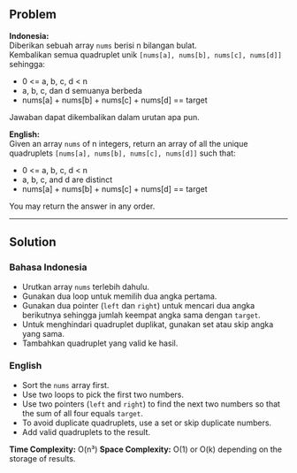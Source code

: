 ## Problem

**Indonesia:**  
Diberikan sebuah array `nums` berisi n bilangan bulat.  
Kembalikan semua quadruplet unik `[nums[a], nums[b], nums[c], nums[d]]` sehingga:
- 0 <= a, b, c, d < n
- a, b, c, dan d semuanya berbeda
- nums[a] + nums[b] + nums[c] + nums[d] == target

Jawaban dapat dikembalikan dalam urutan apa pun.

**English:**  
Given an array `nums` of n integers, return an array of all the unique quadruplets `[nums[a], nums[b], nums[c], nums[d]]` such that:
- 0 <= a, b, c, d < n
- a, b, c, and d are distinct
- nums[a] + nums[b] + nums[c] + nums[d] == target

You may return the answer in any order.

---

## Solution

### Bahasa Indonesia

- Urutkan array `nums` terlebih dahulu.
- Gunakan dua loop untuk memilih dua angka pertama.
- Gunakan dua pointer (`left` dan `right`) untuk mencari dua angka berikutnya sehingga jumlah keempat angka sama dengan `target`.
- Untuk menghindari quadruplet duplikat, gunakan set atau skip angka yang sama.
- Tambahkan quadruplet yang valid ke hasil.

### English

- Sort the `nums` array first.
- Use two loops to pick the first two numbers.
- Use two pointers (`left` and `right`) to find the next two numbers so that the sum of all four equals `target`.
- To avoid duplicate quadruplets, use a set or skip duplicate numbers.
- Add valid quadruplets to the result.

**Time Complexity:** O(n³)
**Space Complexity:** O(1) or O(k) depending on the storage of results.
